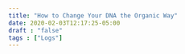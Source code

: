 ```yaml
---
title: "How to Change Your DNA the Organic Way"
date: 2020-02-03T12:17:25-05:00
draft : "false"
tags : ["Logs"]
---
```


<!--more-->


<!--
1 read

2 write

3 music

4 sing

5 YT Vizzies

6 P Call

7 Dance workout

8 POLIW.AT Blog

9 Archive

10 FF L&L

11 Friends & Fam

12 Love & Legacy

 -->
